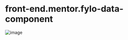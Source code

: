 # front-end.mentor.fylo-data-component

![image](https://github.com/jolexDev/front-end.mentor.fylo-data-component/assets/166857916/3891fabe-789e-4115-bf26-68d637c03590)
